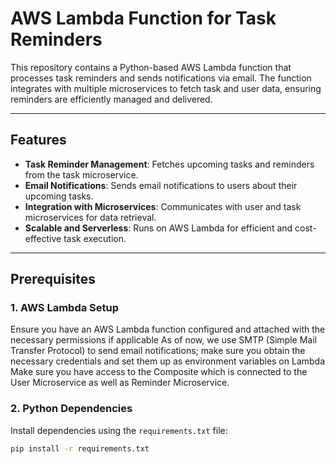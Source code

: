 # AWS Lambda Function for Task Reminders

This repository contains a Python-based AWS Lambda function that processes task reminders and sends notifications via email. The function integrates with multiple microservices to fetch task and user data, ensuring reminders are efficiently managed and delivered.

---

## Features

- **Task Reminder Management**: Fetches upcoming tasks and reminders from the task microservice.
- **Email Notifications**: Sends email notifications to users about their upcoming tasks.
- **Integration with Microservices**: Communicates with user and task microservices for data retrieval.
- **Scalable and Serverless**: Runs on AWS Lambda for efficient and cost-effective task execution.

---

## Prerequisites

### 1. AWS Lambda Setup
Ensure you have an AWS Lambda function configured and attached with the necessary permissions if applicable
As of now, we use SMTP (Simple Mail Transfer Protocol) to send email notifications; make sure you obtain the necessary credentials and set them up as environment variables on Lambda
Make sure you have access to the Composite which is connected to the User Microservice as well as Reminder Microservice.

### 2. Python Dependencies
Install dependencies using the `requirements.txt` file:
```bash
pip install -r requirements.txt
